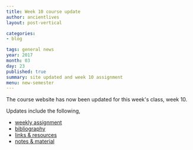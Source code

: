 ```yaml
---
title: Week 10 course update
author: ancientlives
layout: post-vertical

categories:
- blog

tags: general news
year: 2017
month: 03
day: 23
published: true
summary: site updated and week 10 assignment
menu: new-semester
---
```


The course website has now been updated for this week's class, week 10.

Updates include the following,

* [weekly assignment](/weekly_assignment)
* [bibliography](/bibliography)
* [links & resources](/links)
* [notes & material](/notes)
